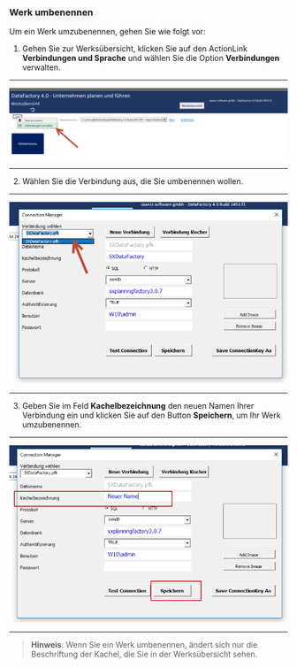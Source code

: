 ### Werk umbenennen

Um ein Werk umzubenennen, gehen Sie wie folgt vor:

1) Gehen Sie zur Werksübersicht, klicken Sie auf den ActionLink **Verbindungen und Sprache** und wählen Sie die Option **Verbindungen** verwalten.  

---
![](/Bilder/Werk/werk24.png)

---

2) Wählen Sie die Verbindung aus, die Sie umbenennen wollen.  

---
![](/Bilder/Werk/werk25.png)

---

3) Geben Sie im Feld **Kachelbezeichnung** den neuen Namen Ihrer Verbindung ein und klicken Sie auf den Button **Speichern**, um Ihr Werk umzubenennen.   

---
![](/Bilder/Werk/werk28.png)

---

> **Hinweis**: Wenn Sie ein Werk umbenennen, ändert sich nur die Beschriftung der Kachel, die Sie in der Werksübersicht sehen.